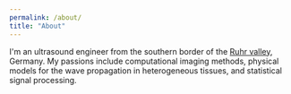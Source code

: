 ```yaml
---
permalink: /about/
title: "About"
---
```


I'm an ultrasound engineer from the southern border of the [Ruhr valley](https://en.wikipedia.org/wiki/Ruhr), Germany.
My passions include computational imaging methods, physical models for the wave propagation in heterogeneous tissues, and statistical signal processing.
